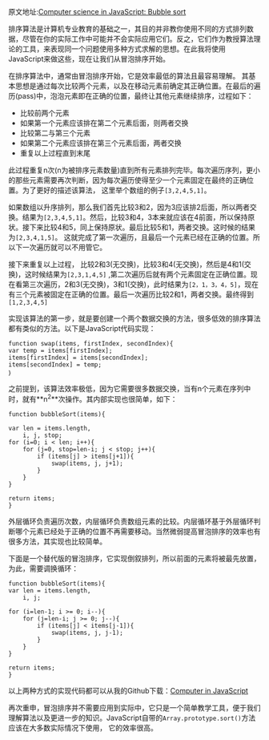 原文地址:[Computer science in JavaScript: Bubble sort](https://www.nczonline.net/blog/2009/05/26/computer-science-in-javascript-bubble-sort/)

排序算法是计算机专业教育的基础之一，其目的并非教你使用不同的方式排列数据，尽管在你的实际工作中可能并不会实际应用它们。反之，它们作为教授算法理论的工具，来表现同一个问题使用多种方式求解的思想。在此我将使用JavaScript来做这些，现在让我们从冒泡排序开始。

在排序算法中，通常由冒泡排序开始，它是效率最低的算法且最容易理解。 其基本思想是通过每次比较两个元素，以及在移动元素前确定其正确位置。在最后的遍历(pass)中，泡泡元素即在正确的位置，最终让其他元素继续排序，过程如下：

- 比较前两个元素
- 如果第一个元素应该排在第二个元素后面，则两者交换
- 比较第二与第三个元素
- 如果第二个元素应该排在第三个元素后面，两者交换
- 重复以上过程直到末尾

此过程重复n次(n为被排序元素数量)直到所有元素排列完毕。每次遍历序列，更小的那些元素需要再次判断，因为每次遍历使得至少一个元素固定在最终的正确位置。为了更好的描述该算法， 这里举个数组的例子`[3,2,4,5,1]`。

如果数组以升序排列，那么我们首先比较3和2，因为3应该排2后面，所以两者交换。结果为`[2,3,4,5,1]`。然后，比较3和4，3本来就应该在4前面，所以保持原状。接下来比较4和5，同上保持原状。最后比较5和1，两者交换。这时候的结果为`[2,3,4,1,5]`。 这就完成了第一次遍历，且最后一个元素已经在正确的位置。所以下一次遍历就可以不用管它。

接下来重复以上过程， 比较2和3(无交换)，比较3和4(无交换)，然后是4和1(交换)，这时候结果为`[2,3,1,4,5]` ,第二次遍历后就有两个元素固定在正确位置。现在看第三次遍历，2和3(无交换)，3和1(交换)，此时结果为`[2，1，3，4，5]`，现在有三个元素被固定在正确的位置。最后一次遍历比较2和1，两者交换。最终得到`[1,2,3,4,5]`

实现该算法的第一步，就是要创建一个两个数据交换的方法，很多低效的排序算法都有类似的方法。以下是JavaScript代码实现：

    function swap(items, firstIndex, secondIndex){
    var temp = items[firstIndex];
    items[firstIndex] = items[secondIndex];
    items[secondIndex] = temp;
    ｝
之前提到，该算法效率极低，因为它需要很多数据交换，当有n个元素在序列中时，就有**n<sup>2</sup>**次操作。其内部实现也很简单，如下：

    function bubbleSort(items){

    var len = items.length,
        i, j, stop;
    for (i=0; i < len; i++){
        for (j=0, stop=len-i; j < stop; j++){
            if (items[j] > items[j+1]){
                swap(items, j, j+1);
            }
        }
    }

    return items;
    }
    
外层循环负责遍历次数，内层循环负责数组元素的比较。内层循环基于外层循环判断哪个元素已经处于正确的位置不再需要移动。当然微弱提高冒泡排序的效率也有很多方法，其实现也比较简单。

下面是一个替代版的冒泡排序，它实现倒叙排列，所以前面的元素将被最先放置，为此，需要调换循环：

    function bubbleSort(items){
    var len = items.length,
        i, j;

    for (i=len-1; i >= 0; i--){
        for (j=len-i; j >= 0; j--){
            if (items[j] < items[j-1]){
                swap(items, j, j-1);
            }
        }
    }

    return items;
    }
    
 以上两种方式的实现代码都可以从我的Github下载：[Computer in JavaScript](https://github.com/nzakas/computer-science-in-javascript/)
 
 再次重申，冒泡排序并不需要应用到实际中，它只是一个简单教学工具，便于我们理解算法以及更进一步的知识。JavaScript自带的`Array.prototype.sort()`方法应该在大多数实际情况下使用， 它的效率很高。